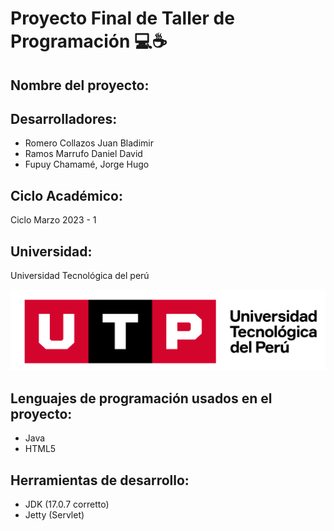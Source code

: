 # Proyecto Final de Taller de Programación 💻☕

## **Nombre del proyecto:**



## **Desarrolladores:**

* Romero Collazos Juan Bladimir
* Ramos Marrufo Daniel David
* Fupuy Chamamé, Jorge Hugo

## **Ciclo Académico:**

Ciclo Marzo 2023 - 1

## **Universidad:**

Universidad Tecnológica del perú

![Logo UTP](https://github.com/INGSYSTEM/Proyecto-Final-TP/blob/main/recursos_adicionales/LOGOTIPO-UTP.png)

## **Lenguajes de programación usados en el proyecto:**

* Java
* HTML5

## **Herramientas de desarrollo:**

* JDK (17.0.7 corretto)
* Jetty (Servlet)